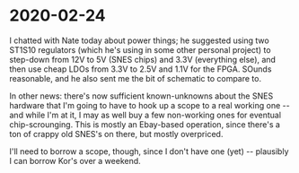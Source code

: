 # 2020-02-24

I chatted with Nate today about power things; he suggested using two ST1S10
regulators (which he's using in some other personal project) to step-down from
12V to 5V (SNES chips) and 3.3V (everything else), and then use cheap LDOs from
3.3V to 2.5V and 1.1V for the FPGA.  SOunds reasonable, and he also sent me the
bit of schematic to compare to.

In other news: there's now sufficient known-unknowns about the SNES hardware
that I'm going to have to hook up a scope to a real working one -- and while
I'm at it, I may as well buy a few non-working ones for eventual
chip-scrounging.  This is mostly an Ebay-based operation, since there's a ton
of crappy old SNES's on there, but mostly overpriced.

I'll need to borrow a scope, though, since I don't have one (yet) -- plausibly
I can borrow Kor's over a weekend.
